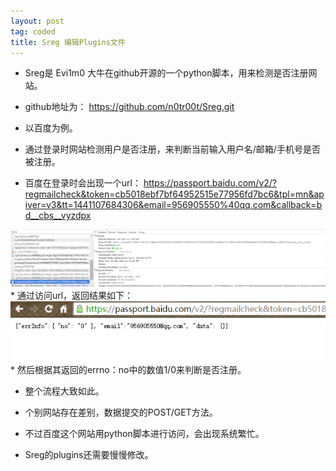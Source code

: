 ```yaml
---
layout: post
tag: coded
title: Sreg 编辑Plugins文件
---
```


*  Sreg是 Evi1m0 大牛在github开源的一个python脚本，用来检测是否注册网站。
*  github地址为：
		https://github.com/n0tr00t/Sreg.git

*  以百度为例。
*  通过登录时网站检测用户是否注册，来判断当前输入用户名/邮箱/手机号是否被注册。
*  百度在登录时会出现一个url：
		https://passport.baidu.com/v2/?regmailcheck&token=cb5018ebf7bf64952515e77956fd7bc6&tpl=mn&apiver=v3&tt=1441107684306&email=956905550%40qq.com&callback=bd__cbs__vyzdpx
<img src="/images/sreg_1.png">
*  通过访问url，返回结果如下：
<img src="/images/sreg_2.png">
*  然后根据其返回的errno：no中的数值1/0来判断是否注册。

*  整个流程大致如此。
*  个别网站存在差别，数据提交的POST/GET方法。
*  不过百度这个网站用python脚本进行访问，会出现系统繁忙。

*  Sreg的plugins还需要慢慢修改。


